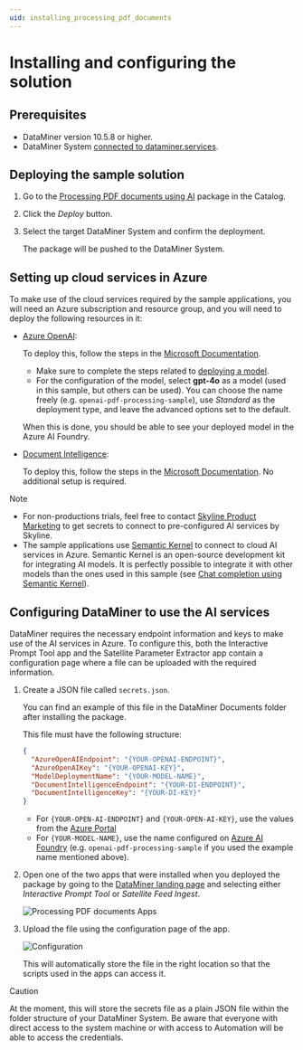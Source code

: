 ```yaml
---
uid: installing_processing_pdf_documents
---
```


# Installing and configuring the solution

## Prerequisites

- DataMiner version 10.5.8 or higher.
- DataMiner System [connected to dataminer.services](xref:Connecting_your_DataMiner_System_to_the_cloud).

## Deploying the sample solution

1. Go to the [Processing PDF documents using AI](https://catalog.dataminer.services/details/cb4988f9-f3e5-45b7-aade-144f21e9755a) package in the Catalog.

1. Click the *Deploy* button.

1. Select the target DataMiner System and confirm the deployment.

   The package will be pushed to the DataMiner System.

## Setting up cloud services in Azure

To make use of the cloud services required by the sample applications, you will need an Azure subscription and resource group, and you will need to deploy the following resources in it:

- [Azure OpenAI](https://azuremarketplace.microsoft.com/en-us/marketplace/apps/Microsoft.CognitiveServicesOpenAI?tab=Overview): 

  To deploy this, follow the steps in the [Microsoft Documentation](https://learn.microsoft.com/en-us/azure/ai-services/openai/how-to/create-resource?pivots=web-portal).

  - Make sure to complete the steps related to [deploying a model](https://learn.microsoft.com/en-us/azure/ai-services/openai/how-to/create-resource?pivots=web-portal#deploy-a-model).
  - For the configuration of the model, select **gpt-4o** as a model (used in this sample, but others can be used). You can choose the name freely (e.g. `openai-pdf-processing-sample`), use *Standard* as the deployment type, and leave the advanced options set to the default.

  When this is done, you should be able to see your deployed model in the Azure AI Foundry.

- [Document Intelligence](https://azuremarketplace.microsoft.com/en-us/marketplace/apps/Microsoft.CognitiveServicesFormRecognizer?tab=Overview):

  To deploy this, follow the steps in the [Microsoft Documentation](https://learn.microsoft.com/en-us/azure/ai-services/document-intelligence/how-to-guides/create-document-intelligence-resource?view=doc-intel-4.0.0). No additional setup is required.

> [!NOTE]
>
> - For non-productions trials, feel free to contact [Skyline Product Marketing](mailto:team.product.marketing@skyline.be) to get secrets to connect to pre-configured AI services by Skyline.
> - The sample applications use [Semantic Kernel](https://learn.microsoft.com/en-us/semantic-kernel/overview/) to connect to cloud AI services in Azure. Semantic Kernel is an open-source development kit for integrating AI models. It is perfectly possible to integrate it with other models than the ones used in this sample (see [Chat completion using Semantic Kernel](https://learn.microsoft.com/en-us/semantic-kernel/concepts/ai-services/chat-completion/?tabs=csharp-AzureOpenAI%2Cpython-AzureOpenAI%2Cjava-AzureOpenAI&pivots=programming-language-csharp)).

## Configuring DataMiner to use the AI services

DataMiner requires the necessary endpoint information and keys to make use of the AI services in Azure. To configure this, both the Interactive Prompt Tool app and the Satellite Parameter Extractor app contain a configuration page where a file can be uploaded with the required information.

1. Create a JSON file called `secrets.json`.

   You can find an example of this file in the DataMiner Documents folder after installing the package.

   This file must have the following structure:

    ```json
    {
      "AzureOpenAIEndpoint": "{YOUR-OPENAI-ENDPOINT}",
      "AzureOpenAIKey": "{YOUR-OPENAI-KEY}",
      "ModelDeploymentName": "{YOUR-MODEL-NAME}",
      "DocumentIntelligenceEndpoint": "{YOUR-DI-ENDPOINT}",
      "DocumentIntelligenceKey": "{YOUR-DI-KEY}"
    }
    ```

   - For `{YOUR-OPEN-AI-ENDPOINT}` and `{YOUR-OPEN-AI-KEY}`, use the values from the [Azure Portal](https://portal.azure.com/)
   - For `{YOUR-MODEL-NAME}`, use the name configured on [Azure AI Foundry](https://ai.azure.com/) (e.g. `openai-pdf-processing-sample` if you used the example name mentioned above).

1. Open one of the two apps that were installed when you deployed the package by going to the [DataMiner landing page](xref:Accessing_the_web_apps) and selecting either *Interactive Prompt Tool* or *Satellite Feed Ingest*.

   ![Processing PDF documents Apps](~/dataminer/images/pdf_processing_AI_Apps.png)

1. Upload the file using the configuration page of the app.

   ![Configuration](~/dataminer/images/pdf_processing_AI_configuration.png)

   This will automatically store the file in the right location so that the scripts used in the apps can access it.

> [!CAUTION]
> At the moment, this will store the secrets file as a plain JSON file within the folder structure of your DataMiner System. Be aware that everyone with direct access to the system machine or with access to Automation will be able to access the credentials.
